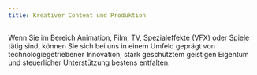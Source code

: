 ```yaml
---
title: Kreativer Content und Produktion
---
```


Wenn Sie im Bereich Animation, Film, TV, Spezialeffekte (VFX) oder Spiele tätig sind, können Sie sich bei uns in einem Umfeld geprägt von technologiegetriebener Innovation, stark geschütztem geistigen Eigentum und steuerlicher Unterstützung bestens entfalten.
